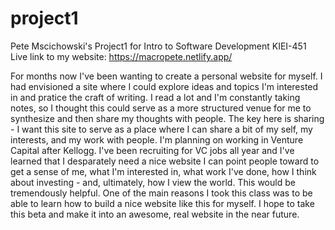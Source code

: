 # project1
Pete Mscichowski's Project1 for Intro to Software Development KIEI-451
Live link to my website: https://macropete.netlify.app/

For months now I've been wanting to create a personal website for myself. I had envisioned a site where I could explore ideas and topics I'm interested in and pratice the craft of writing. I read a lot and I'm constantly taking notes, so I thought this could serve as a more structured venue for me to synthesize and then share my thoughts with people.
The key here is sharing - I want this site to serve as a place where I can share a bit of my self, my interests, and my work with people. I'm planning on working in Venture Capital after Kellogg. I've been recruiting for VC jobs all year and I've learned that I desparately need a nice website I can point people toward to get a sense of me, what I'm interested in, what work I've done, how I think about investing - and, ultimately, how I view the world. This would be tremendously helpful.
One of the main reasons I took this class was to be able to learn how to build a nice website like this for myself. I hope to take this beta and make it into an awesome, real website in the near future. 
